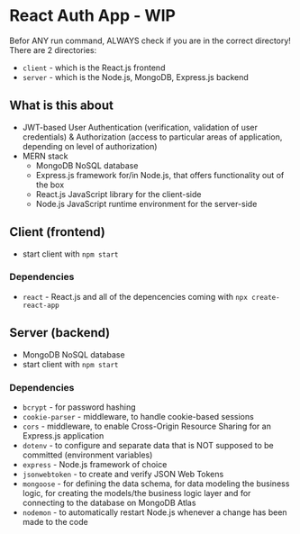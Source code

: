 # React Auth App - WIP

Befor ANY run command, ALWAYS check if you are in the correct directory! <br>
There are 2 directories:
- `client` - which is the React.js frontend
- `server` - which is the Node.js, MongoDB, Express.js backend

## What is this about
- JWT-based User Authentication (verification, validation of user credentials) & Authorization (access to particular areas of application, depending on level of authorization)
- MERN stack
  - MongoDB NoSQL database
  - Express.js framework for/in Node.js, that offers functionality out of the box
  - React.js JavaScript library for the client-side
  - Node.js JavaScript runtime environment for the server-side

## Client (frontend)
- start client with `npm start`

### Dependencies
- `react` - React.js and all of the depencencies coming with `npx create-react-app`

## Server (backend)
- MongoDB NoSQL database
- start client with `npm start`

### Dependencies
- `bcrypt` - for password hashing
- `cookie-parser` - middleware, to handle cookie-based sessions
- `cors` - middleware, to enable Cross-Origin Resource Sharing for an Express.js application
- `dotenv` - to configure and separate data that is NOT supposed to be committed (environment variables)
- `express` - Node.js framework of choice
- `jsonwebtoken` - to create and verify JSON Web Tokens
- `mongoose` - for defining the data schema, for data modeling the business logic, for creating the models/the business logic layer and for connecting to the database on MongoDB Atlas
- `nodemon` - to automatically restart Node.js whenever a change has been made to the code
